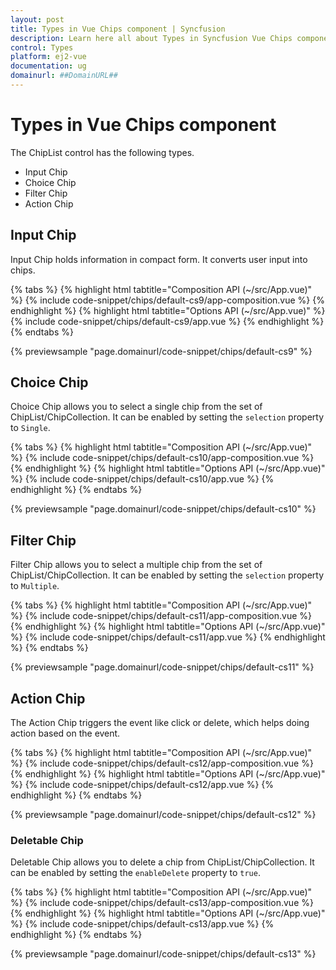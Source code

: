 ```yaml
---
layout: post
title: Types in Vue Chips component | Syncfusion
description: Learn here all about Types in Syncfusion Vue Chips component of Syncfusion Essential JS 2 and more.
control: Types 
platform: ej2-vue
documentation: ug
domainurl: ##DomainURL##
---
```


# Types in Vue Chips component

The ChipList control has the following types.

* Input Chip
* Choice Chip
* Filter Chip
* Action Chip

## Input Chip

Input Chip holds information in compact form. It converts user input into chips.

{% tabs %}
{% highlight html tabtitle="Composition API (~/src/App.vue)" %}
{% include code-snippet/chips/default-cs9/app-composition.vue %}
{% endhighlight %}
{% highlight html tabtitle="Options API (~/src/App.vue)" %}
{% include code-snippet/chips/default-cs9/app.vue %}
{% endhighlight %}
{% endtabs %}
        
{% previewsample "page.domainurl/code-snippet/chips/default-cs9" %}

## Choice Chip

Choice Chip allows you to select a single chip from the set of ChipList/ChipCollection. It can be enabled by setting the `selection` property to `Single`.

{% tabs %}
{% highlight html tabtitle="Composition API (~/src/App.vue)" %}
{% include code-snippet/chips/default-cs10/app-composition.vue %}
{% endhighlight %}
{% highlight html tabtitle="Options API (~/src/App.vue)" %}
{% include code-snippet/chips/default-cs10/app.vue %}
{% endhighlight %}
{% endtabs %}
        
{% previewsample "page.domainurl/code-snippet/chips/default-cs10" %}

## Filter Chip

Filter Chip allows you to select a multiple chip from the set of ChipList/ChipCollection. It can be enabled by setting the `selection` property to `Multiple`.

{% tabs %}
{% highlight html tabtitle="Composition API (~/src/App.vue)" %}
{% include code-snippet/chips/default-cs11/app-composition.vue %}
{% endhighlight %}
{% highlight html tabtitle="Options API (~/src/App.vue)" %}
{% include code-snippet/chips/default-cs11/app.vue %}
{% endhighlight %}
{% endtabs %}
        
{% previewsample "page.domainurl/code-snippet/chips/default-cs11" %}

## Action Chip

The Action Chip triggers the event like click or delete, which helps doing action based on the event.

{% tabs %}
{% highlight html tabtitle="Composition API (~/src/App.vue)" %}
{% include code-snippet/chips/default-cs12/app-composition.vue %}
{% endhighlight %}
{% highlight html tabtitle="Options API (~/src/App.vue)" %}
{% include code-snippet/chips/default-cs12/app.vue %}
{% endhighlight %}
{% endtabs %}
        
{% previewsample "page.domainurl/code-snippet/chips/default-cs12" %}

### Deletable Chip

Deletable Chip allows you to delete a chip from ChipList/ChipCollection. It can be enabled by setting the `enableDelete` property to `true`.

{% tabs %}
{% highlight html tabtitle="Composition API (~/src/App.vue)" %}
{% include code-snippet/chips/default-cs13/app-composition.vue %}
{% endhighlight %}
{% highlight html tabtitle="Options API (~/src/App.vue)" %}
{% include code-snippet/chips/default-cs13/app.vue %}
{% endhighlight %}
{% endtabs %}
        
{% previewsample "page.domainurl/code-snippet/chips/default-cs13" %}